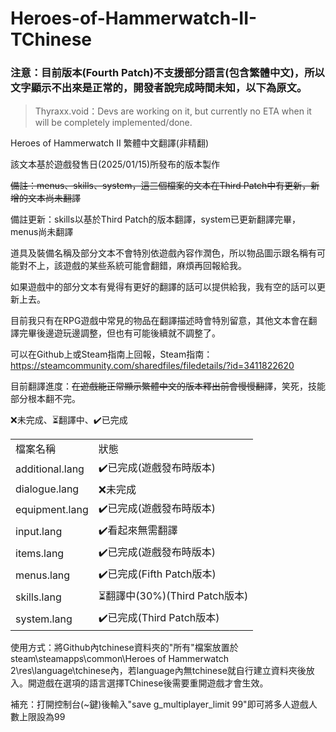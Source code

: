 # Heroes-of-Hammerwatch-II-TChinese

<h3>注意：目前版本(Fourth Patch)不支援部分語言(包含繁體中文)，所以文字顯示不出來是正常的，開發者說完成時間未知，以下為原文。</h3>

>Thyraxx.void：Devs are working on it, but currently no ETA when it will be completely implemented/done. 

Heroes of Hammerwatch II 繁體中文翻譯(非精翻)

該文本基於遊戲發售日(2025/01/15)所發布的版本製作

~~備註：menus、skills、system，這三個檔案的文本在Third Patch中有更新，新增的文本尚未翻譯~~

備註更新：skills以基於Third Patch的版本翻譯，system已更新翻譯完畢，menus尚未翻譯

道具及裝備名稱及部分文本不會特別依遊戲內容作潤色，所以物品圖示跟名稱有可能對不上，該遊戲的某些系統可能會翻錯，麻煩再回報給我。

如果遊戲中的部分文本有覺得有更好的翻譯的話可以提供給我，我有空的話可以更新上去。

目前我只有在RPG遊戲中常見的物品在翻譯描述時會特別留意，其他文本會在翻譯完畢後邊遊玩邊調整，但也有可能後續就不調整了。

可以在Github上或Steam指南上回報，Steam指南：https://steamcommunity.com/sharedfiles/filedetails/?id=3411822620

目前翻譯進度：~~在遊戲能正常顯示繁體中文的版本釋出前會慢慢翻譯~~，笑死，技能部分根本翻不完。

❌未完成、⏳翻譯中、✔️已完成
<table>
    <tr>
        <td>檔案名稱</td>
        <td>狀態</td>
    </tr>
    <tr>
        <td>additional.lang</td>
        <td>✔️已完成(遊戲發布時版本)</td>
    </tr>
    <tr>
        <td>dialogue.lang</td>
        <td>❌未完成</td>
    </tr>
    <tr>
        <td>equipment.lang</td>
        <td>✔️已完成(遊戲發布時版本)</td>
    </tr>
    <tr>
        <td>input.lang</td>
        <td>✔️看起來無需翻譯</td>
    </tr>
    <tr>
        <td>items.lang</td>
        <td>✔️已完成(遊戲發布時版本)</td>
    </tr>
    <tr>
        <td>menus.lang</td>
        <td>✔️已完成(Fifth Patch版本)</td>
    </tr>
    <tr>
        <td>skills.lang</td>
        <td>⏳翻譯中(30%)(Third Patch版本)</td>
    </tr>
    <tr>
        <td>system.lang</td>
        <td>✔️已完成(Third Patch版本)</td>
    </tr>
</table>

使用方式：將Github內tchinese資料夾的"所有"檔案放置於steam\steamapps\common\Heroes of Hammerwatch 2\res\language\tchinese內，若language內無tchinese就自行建立資料夾後放入。開遊戲在選項的語言選擇TChinese後需要重開遊戲才會生效。

補充：打開控制台(~鍵)後輸入"save g_multiplayer_limit 99"即可將多人遊戲人數上限設為99

